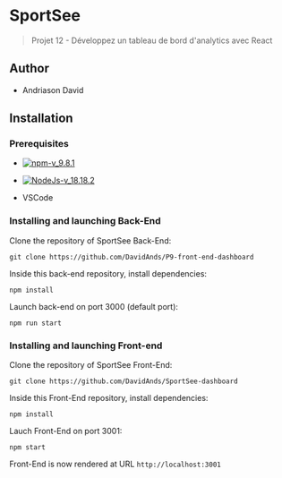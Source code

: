 # SportSee

> Projet 12 - Développez un tableau de bord d'analytics avec React

## Author

- Andriason David

## Installation

### Prerequisites

- [![npm-v_9.8.1](https://img.shields.io/badge/npm-v_9.8.1-orange)](https://docs.npmjs.com/)
- [![NodeJs-v_18.18.2](https://img.shields.io/badge/NodeJs-v_18.18.2-red)](https://nodejs.org/en/docs/)

- VSCode

### Installing and launching Back-End

Clone the repository of SportSee Back-End:

`git clone https://github.com/DavidAnds/P9-front-end-dashboard`

Inside this back-end repository, install dependencies:

`npm install`

Launch back-end on port 3000 (default port):

`npm run start`

### Installing and launching Front-end

Clone the repository of SportSee Front-End:

`git clone https://github.com/DavidAnds/SportSee-dashboard`

Inside this Front-End repository, install dependencies:

`npm install`

Lauch Front-End on port 3001:

`npm start`

Front-End is now rendered at URL `http://localhost:3001`
